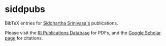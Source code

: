 # siddpubs

BibTeX entries for [Siddhartha Srinivasa's](www.cs.cmu.edu/~siddh) publications.

Please visit the [RI Publications Database](http://www.ri.cmu.edu/person.html?type=publications&person_id=696) for PDFs, 
and the [Google Scholar page](https://scholar.google.com/citations?hl=en&user=RCi98EAAAAAJ&view_op=list_works&pagesize=100)
for citations.

